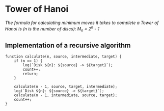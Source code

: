 # Tower of Hanoi
_The formula for calculating minimum moves it takes to complete a Tower of Hanoi is (n is the number of discs):
M<sub>n</sub> = 2<sup>n</sup> - 1_

## Implementation of a recursive algorithm
```
function calculate(n, source, intermediate, target) {
    if (n == 1) {
        log(`Disk ${n}: ${source} -> ${target}`);
        count++;
        return;
    }

    calculate(n - 1, source, target, intermediate);
    log(`Disk ${n}: ${source} -> ${target}`);
    calculate(n - 1, intermediate, source, target);
    count++;
}
```